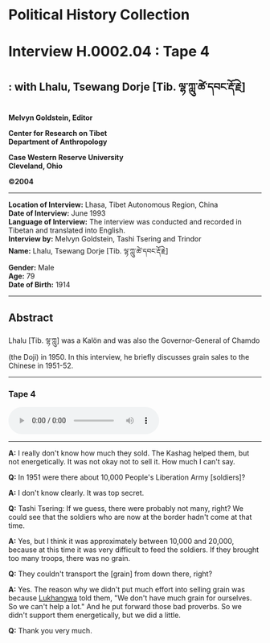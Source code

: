# Political History Collection  
# Interview H.0002.04 : Tape 4  
##  : with Lhalu, Tsewang Dorje [Tib. ལྷ་ཀླུ་ཚེ་དབང་རྡོ་རྗེ]  
  
**Melvyn Goldstein, Editor**  

**Center for Research on Tibet**  
**Department of Anthropology**  

**Case Western Reserve University**  
**Cleveland, Ohio**  

**©2004**  

---  
**Location of Interview:** Lhasa, Tibet Autonomous Region, China  
**Date of Interview:** June 1993  
**Language of Interview:** The interview was conducted and recorded in Tibetan and translated into English.  
**Interview by:** Melvyn Goldstein, Tashi Tsering and Trindor  
**Name:** Lhalu, Tsewang Dorje [Tib. ལྷ་ཀླུ་ཚེ་དབང་རྡོ་རྗེ]  
**Gender:** Male  
**Age:** 79  
**Date of Birth:** 1914  
  
---  
## Abstract  

 Lhalu [Tib. ལྷ་ཀླུ] was a Kalön and was also the Governor-General of Chamdo (the Doji) in 1950. In this interview, he briefly discusses grain sales to the Chinese in 1951-52.   

---  
### Tape 4  

<audio controls>
<source src="https://tile.loc.gov/storage-services/service/asian/asiantoha/H_0002_04/H_0002_04.mp3" type="audio/mp3">
Your browser does not support the audio element.
</audio>  

---

**A:**  I really don't know how much they sold. The Kashag helped them, but not energetically. It was not okay not to sell it. How much I can't say.   

**Q:**  In 1951 were there about 10,000 People's Liberation Army [soldiers]?   

**A:**  I don't know clearly. It was top secret.   

**Q:**  Tashi Tsering: If we guess, there were probably not many, right? We could see that the soldiers who are now at the border hadn't come at that time.   

**A:**  Yes, but I think it was approximately between 10,000 and 20,000, because at this time it was very difficult to feed the soldiers. If they brought too many troops, there was no grain.   

**Q:**  They couldn't transport the [grain] from down there, right?   

**A:**  Yes. The reason why we didn't put much effort into selling grain was because <a href="#" data-tooltip="[tib. ཀླུ་ཁང་བ] The family name of a famous aristocratic lay official who was one of the two Sitsab in 1950-52.">Lukhangwa</a> told them, "We don't have much grain for ourselves. So we can't help a lot." And he put forward those bad proverbs. So we didn't support them energetically, but we did a little.   

**Q:**  Thank you very much.   

